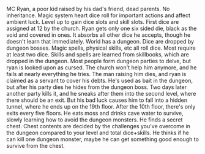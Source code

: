 MC Ryan, a poor kid raised by his dad's friend, dead parents. No inheritance.
Magic system heart dice roll for important actions and affect ambient luck.
Level up to gain dice slots and skill slots.
First dice are assigned at 12 by the church.
Ryan gets only one six sided die, black as the void and covered in ones. It absorbs all other dice he accepts, though he doesn't learn that immediately.
World has a dungeon. Dice are dropped by dungeon bosses.
Magic spells, physical skills, etc all roll dice. Most require at least two dice. 
Skills and spells are learned from skillbooks, which are dropped in the dungeon.
Most people form dungeon parties to delve, but ryan is looked upon as cursed. The church won't help him anymore, and he fails at nearly everything he tries.
The man raising him dies, and ryan is claimed as a servant to cover his debts. 
He's used as bait in the dungeon, but after his party dies he hides from the dungeon boss. Two days later another party kills it, and he sneaks after them into the second level, where there should be an exit. But his bad luck causes him to fall into a hidden tunnel, where he ends up on the 19th floor. After the 10th floor, there's only exits every five floors. 
He eats moss and drinks cave water to survive, slowly learning how to avoid the dungeon monsters. 
He finds a secret chest. Chest contents are decided by the challenges you've overcome in the dungeon compared to your level and total dice+skills.
He thinks if he can kill one dungeon monster, maybe he can get something good enough to survive from the chest.